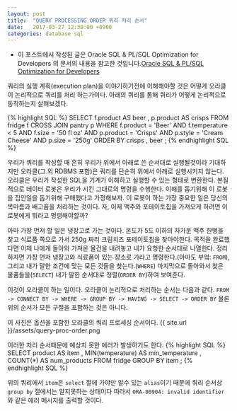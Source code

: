 ```yaml
---
layout: post
title:  "QUERY PROCESSING ORDER 퀴리 처리 순서"
date:   2017-03-27 12:30:00 +0900
categories: database sql
---
```


[W3School SQL Tutorial]: https://www.w3schools.com/sql/default.asp
[ORACLE Live SQL]: https://livesql.oracle.com/apex/livesql/file/index.html
[Oracle SQL and PL/SQL Optimization for Developers]: http://oracle.readthedocs.io/en/latest/index.html

- 이 포스트에서 작성된 글은 Oracle SQL & PL/SQL Optimization for Developers 의 문서의 내용을 참고한 것입니다.[Oracle SQL & PL/SQL Optimization for Developers][Oracle SQL & PL/SQL Optimization for Developers]

쿼리의 실행 계획(execution plan)을 이야기하기전에 이해해야할 것은 어떻게 오라클이 논리적으로 쿼리를 처리 하는가이다. 아래의 쿼리를 통해 쿼리가 어떻게 논리적으로 동작하는지 살펴보겠다.

{% highlight SQL %}
SELECT
    f.product AS beer
  , p.product AS crisps
FROM
  fridge f
CROSS JOIN
  pantry p
WHERE
  f.product         = 'Beer'
  AND f.temperature < 5
  AND f.size        = '50 fl oz'
  AND p.product     = 'Crisps'
  AND p.style       = 'Cream Cheese'
  AND p.size        = '250g'
ORDER BY
    crisps
  , beer
;
{% endhighlight SQL %}

우리가 쿼리를 작성할 때 흔히 우리가 위에서 아래로 쓴 순서대로 실행될것이라 기대하지만 오라클(그 외 RDBMS 포함)은 쿼리를 단순히 위에서 아래로 실행시키지 않는다. 오라클은 우리가 작성한 SQL을 기계가 이해하고 실행할 수 있는 형태로 변환한다. 본질적으로 데이터 로봇은 우리가 시킨 그대로의 명령을 수행한다. 이해를 돕기위해 이 로봇을 집안일을 돕기위해 구매했다고 가정해보자. 이 로봇이 하는 가장 중요한 일은 당신의 목마름과 배고픔을 처리하는 것이다.
자, 이제 맥주와 포테이토칩을 가져오게 하려면 이 로봇에게 뭐라고 명령해야할까?

아마 가장 먼저 할 일은 냉장고로 가는 것이다. 온도가 5도 이하의 차가운 맥주 한병을 찾고 식료품 쪽으로 가서 250g 짜리 크림치즈 포테이토칩을 찾아야한다. 목적을 완료했다면 이제 나에게 돌아와 가져온 물건을 내려놓고 내가 요청한 순서대로 나열한다. 정리하자면 가장 먼저 냉장고와 식료품이 있는 장소로 가라고 명령한다.(아마도 부엌: `FROM`), 그리고 내가 말한 조건에 맞는 모든 것들을 찾는다.(`WHERE`) 마지막으로 돌아와서 찾은 물품들을(`SELECT`) 내가 말한 순서대로 정렬(`ORDER BY`)하여 보여준다.

이것이 오라클이 하는 일이다. 오라클이 논리적으로 처리하는 순서는 다음과 같다.
`FROM -> CONNECT BY -> WHERE -> GROUP BY -> HAVING -> SELECT -> ORDER BY`
물론 위의 순서가 모든 구절을 포함하는 것은 아니다.

이 사진은 옵션을 포함한 오라클의 쿼리 프로세싱 순서이다.
{{ site.url }}/assets/query-proc-order.png

이러한 처리 순서때문에 예상치 못한 에러가 발생하기도 한다.
{% highlight SQL %}
SELECT
    product          AS item
  , MIN(temperature) AS min_temperature
  , COUNT(*)         AS num_products
FROM
  fridge
GROUP BY
  item
;
{% endhighlight SQL %}

위의 쿼리에서 `item`은 `select` 절에 가야만 알수 있는 `alias`이기 때문에 쿼리 순서상 `group by` 절에서는 알지못하는 상태이다 따라서 `ORA-00904: invalid identifier` 와 같은 에러 메시지를 출력할 것이다.

[Oracle SQL & PL/SQL Optimization for Developers]: http://oracle.readthedocs.io/en/latest/sql/basics/query-processing-order.html
